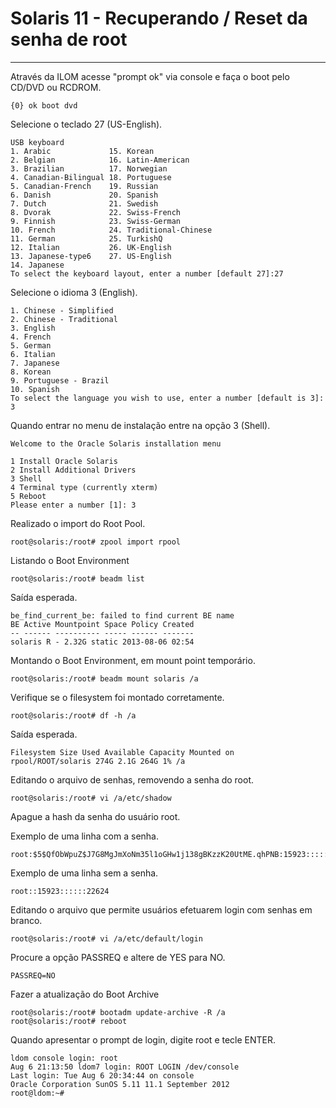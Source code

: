 # Solaris 11 - Recuperando / Reset da senha de root

---

Através da ILOM acesse "prompt ok" via console e faça o boot pelo CD/DVD ou RCDROM.
```console
{0} ok boot dvd
```

Selecione o teclado 27 (US-English).
```console
USB keyboard
1. Arabic             15. Korean
2. Belgian            16. Latin-American
3. Brazilian          17. Norwegian
4. Canadian-Bilingual 18. Portuguese
5. Canadian-French    19. Russian
6. Danish             20. Spanish
7. Dutch              21. Swedish
8. Dvorak             22. Swiss-French
9. Finnish            23. Swiss-German
10. French            24. Traditional-Chinese
11. German            25. TurkishQ
12. Italian           26. UK-English
13. Japanese-type6    27. US-English
14. Japanese
To select the keyboard layout, enter a number [default 27]:27
```

Selecione o idioma 3 (English).
```console
1. Chinese - Simplified
2. Chinese - Traditional
3. English
4. French
5. German
6. Italian
7. Japanese
8. Korean
9. Portuguese - Brazil
10. Spanish
To select the language you wish to use, enter a number [default is 3]: 3
```

Quando entrar no menu de instalação entre na opção 3 (Shell).
```console
Welcome to the Oracle Solaris installation menu

1 Install Oracle Solaris
2 Install Additional Drivers
3 Shell
4 Terminal type (currently xterm)
5 Reboot
Please enter a number [1]: 3
```

Realizado o import do Root Pool.
```console
root@solaris:/root# zpool import rpool
```

Listando o Boot Environment 
```
root@solaris:/root# beadm list
```

Saída esperada.
```
be_find_current_be: failed to find current BE name
BE Active Mountpoint Space Policy Created
-- ------ ---------- ----- ------ -------
solaris R - 2.32G static 2013-08-06 02:54
```

Montando o Boot Environment, em mount point temporário.
```console
root@solaris:/root# beadm mount solaris /a
```

Verifique se o filesystem foi montado corretamente.
```console
root@solaris:/root# df -h /a
```

Saída esperada.
```
Filesystem Size Used Available Capacity Mounted on
rpool/ROOT/solaris 274G 2.1G 264G 1% /a
```

Editando o arquivo de senhas, removendo a senha do root.
```console
root@solaris:/root# vi /a/etc/shadow
```

Apague a hash da senha do usuário root.

Exemplo de uma linha com a senha.
```console
root:$5$QfObWpuZ$J7G8MgJmXoNm35l1oGHw1j138gBKzzK20UtME.qhPNB:15923::::::22624
```

Exemplo de uma linha sem a senha.
```console
root::15923::::::22624
```

Editando o arquivo que permite usuários efetuarem login com senhas em branco.
```console
root@solaris:/root# vi /a/etc/default/login
```

Procure a opção PASSREQ e altere de YES para NO.
```console
PASSREQ=NO
```

Fazer a atualização do Boot Archive
```console
root@solaris:/root# bootadm update-archive -R /a
root@solaris:/root# reboot
```

Quando apresentar o prompt de login, digite root e tecle ENTER.
```console
ldom console login: root
Aug 6 21:13:50 ldom7 login: ROOT LOGIN /dev/console
Last login: Tue Aug 6 20:34:44 on console
Oracle Corporation SunOS 5.11 11.1 September 2012
root@ldom:~#
```
